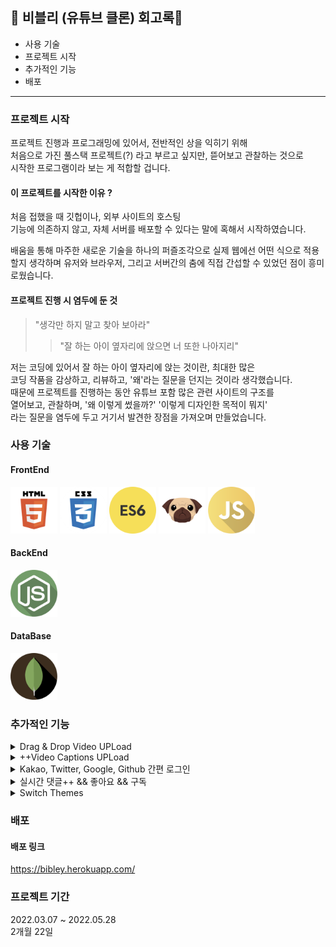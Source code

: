 ## 👀 비블리 (유튜브 클론) 회고록💭

- 사용 기술
- 프로젝트 시작
- 추가적인 기능
- 배포

---

### 프로젝트 시작

프로젝트 진행과 프로그래밍에 있어서, 전반적인 상을 익히기 위해  
처음으로 가진 풀스택 프로젝트(?) 라고 부르고 싶지만, 뜯어보고 관찰하는 것으로 <br>
시작한 프로그램이라 보는 게 적합할 겁니다.

#### 이 프로젝트를 시작한 이유 ?

처음 접했을 때 깃헙이나, 외부 사이트의 호스팅
<br>
기능에 의존하지 않고, 자체 서버를 배포할 수 있다는 말에 혹해서 시작하였습니다.

배움을 통해 마주한 새로운 기술을 하나의 퍼즐조각으로
실제 웹에선 어떤 식으로 적용할지 생각하며
유저와 브라우저, 그리고 서버간의 춤에 직접
간섭할 수 있었던 점이 흥미로웠습니다.

#### 프로젝트 진행 시 염두에 둔 것

> "생각만 하지 말고 찾아 보아라"
>
> > "잘 하는 아이 옆자리에 앉으면 너 또한 나아지리"

저는 코딩에 있어서 잘 하는 아이 옆자리에 앉는 것이란, 최대한 많은
<br>
코딩 작품을 감상하고, 리뷰하고, '왜'라는 질문을 던지는 것이라 생각했습니다.
<br>
때문에 프로젝트를 진행하는 동안 유튜브 포함 많은 관련 사이트의 구조를
<br>
열어보고, 관찰하며, '왜 이렇게 썼을까?' '이렇게 디자인한 목적이 뭐지'
<br>
라는 질문을 염두에 두고 거기서 발견한 장점을 가져오며 만들었습니다.

### 사용 기술

#### FrontEnd

<p>
<img src="./read_src/tech_icon/html5.png" width="75" height="75"/>
<img src="./read_src/tech_icon/css3.png" width="75" height="75"/>
<img src="./read_src/tech_icon/es6.png" width="75" height="75"/>
<img src="./read_src/tech_icon/pug.png" width="75" height="75"/>
<img src="./read_src/tech_icon/js.png" width="75" height="75"/>
</p>

#### BackEnd

<img src="./read_src/tech_icon/nodejs.png" width="75" height="75"/>

#### DataBase

<img src="./read_src/tech_icon/mongodb.png" width="75" height="75"/>

### 추가적인 기능

<details>
<summary>Drag & Drop Video UPLoad</summary>

#### Drag & Drop Video UPLoad

리액트 수업으로 넘아가기 전, 바닐라 JS로 가능한 한 모든 인터렉티브한 부분을 구현해 보고, 기반을 다지기 위해 만들어본 추가적인 기능입니다.

<!--코드 이미지-->
<details>
<summary>소스 코드 보기</summary>

##### ./src/client/js/dropUploadVideo.js

```
//when drop it
videoDragArea.addEventListener("dragover", (event) => {
    event.preventDefault();
    videoDragText.textContent = "Release to upload";
    videoDragArea.classList.add("active");
});

videoDragArea.addEventListener("dragleave", (event) => {
    videoDragText.textContent = "Drag & Drop";
    videoDragArea.classList.remove("active");
});

videoDragArea.addEventListener("drop", (event) => {
    event.preventDefault();

    videoDragText.textContent = "Calling video data. Please wait...";
    videoFile = event.dataTransfer.files[0];
    videoInputElement.files = event.dataTransfer.files;
    console.log(videoInputElement.files);
    videoInputElement.setAttribute("value", `${videoFile}`);
    displayVideoFile();
});

const displayVideoFile = () => {
    let fileType = videoFile.type;
    let validExtensions = ['video/mp4', 'video/mov', 'video/avi', 'video/mkv'];
    if(validExtensions.includes(fileType)) {
        let fileReader = new FileReader();
        fileReader.onload = () => {
            let fileURL = fileReader.result;
            let videoTag = `<video src="${fileURL}" autoplay controls>`;
            videoDragArea.innerHTML = videoTag;
        };
        fileReader.readAsDataURL(videoFile);
    } else {
        alert("Wrong file type. It supports .mp4 .mov .avi files.");
        videoDragArea.classList.remove("active");
    }
}
```

</details>

#### Before, 구현 중 마주한 문제 ?

파일 리더를 통해 원하는 html element 안에 fileURL이 들어간 비디오 태그를 집어넣어 drop된 비디오를 보여주는 방식으로 구현해 보았습니다.
<br>
비디오를 원하는 구역에 불러왔을 지라도, 원래 비디오 데이터를 받을 수 요소는 form에 있는 input이었기 때문에, 파일 드롭 후 제출 버튼 클릭 시, 데이터 베이스에 올라가지 않는 경우가 발생했습니다.

#### After, 이 문제를 고친 방법은 ?

비디오 파일을 읽어올 때, input element와 JS event dataTrasfer의 files 속성을 이용해, 파일 로딩 시 input 값을 부여하는 것으로, 이 문제가 발생하지 않도록 수정하였습니다.

<details>
<summary>적용 사진 보기</summary>

<img src="./read_src/screen_shot/videoDrop_sreen.gif" width="600"/>

</details>

</details>
<details>
<summary>++Video Captions UPLoad</summary>

#### Video Captions UPLoad

비디오를 업로드 하기 위한 사이트 인지라, 자막 업로드 기능이 없을 시, 비디오 시청이 매우 불편할 것 같아 만들어본 기능입니다.

<details>
<summary>소스 코드 보기</summary>

#### ./src/controllers/videoController.js

```
const { _id } = req.session.user;
    const { video, thumb, captions } = req.files;
    const { title, description, hashtags } = req.body;
    const isHeroku = process.env.NODE_ENV === "production";
    try{
        const newVideo = await Video.create({
            title,
            description,
            createdAt: new Date(Date.now()).toLocaleDateString(),
            hashtags: Video.formatHashtags(hashtags),
            fileUrl: isHeroku ? video[0].location : video[0].path,
            thumbUrl: isHeroku ? Video.changePathFormula(thumb[0].location) : Video.changePathFormula(thumb[0].path),
            captionsUrl: captions ? (isHeroku ? captions[0].location : captions[0].path ) : "",
            owner: _id,
        });
```

</details>

#### Before, 구현 중 발견한 문제점 ?

자막 url을 저장할 때, rep.files.captions 가 null 인 경우, 자막 업로드에 실패하는 에러를 발견했습니다.

#### After, 이 문제를 해결한 방법은 ?

업로드 전, 선택된 자막 파일이 있는 지 묻는 if문을 통해, 선택된 파일이 있을 시 파일 경로를 저장하고, 없을 시 공백으로 두어 해결하였습니다.

</details>
<details>
<summary>Kakao, Twitter, Google, Github 간편 로그인</summary>

#### Kakao, Twitter, Google, Github 소셜 간편 로그인

</details>
<details>
<summary>실시간 댓글++ && 좋아요 && 구독</summary>

#### 실시간 댓글++ && 좋아요 && 구독

</details>
<details>
<summary>Switch Themes</summary>

#### Switch Themes

</details>

### 배포

#### 배포 링크

<a href="https://bibley.herokuapp.com/">https://bibley.herokuapp.com/</a>

### 프로젝트 기간

2022.03.07 ~ 2022.05.28
<br>
2개월 22일
